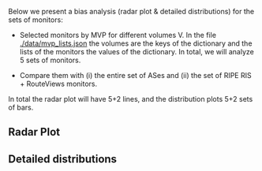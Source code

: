 Below we present a bias analysis (radar plot & detailed distributions) for the sets of monitors:

- Selected monitors by MVP for different volumes V. In the file [./data/mvp_lists.json](./data/mvp_lists.json) the volumes are the keys of the dictionary and the lists of the monitors the values of the dictionary. In total, we will analyze 5 sets of monitors.

- Compare them with (i) the entire set of ASes and (ii) the set of RIPE RIS + RouteViews monitors. 

In total the radar plot will have 5+2 lines, and the distribution plots 5+2 sets of bars.

## Radar Plot

## Detailed distributions